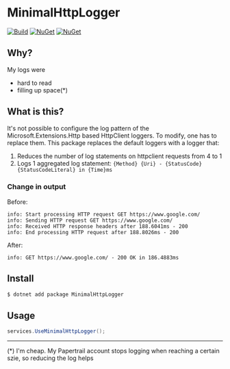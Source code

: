 # MinimalHttpLogger

[![Build](https://github.com/johnkors/MinimalHttpLogger/workflows/CI/badge.svg)](https://github.com/johnkors/MinimalHttpLogger/actions)
[![NuGet](https://img.shields.io/nuget/v/MinimalHttpLogger.svg)](https://www.nuget.org/packages/MinimalHttpLogger/)
[![NuGet](https://img.shields.io/nuget/dt/MinimalHttpLogger.svg)](https://www.nuget.org/packages/MinimalHttpLogger/)

## Why?

My logs were

* hard to read
* filling up space(*)

## What is this?

It's not possible to configure the log pattern of the Microsoft.Extensions.Http based HttpClient loggers. To modify, one
has to replace them. This package replaces the default loggers with a logger that:

1. Reduces the number of log statements on httpclient requests from 4 to 1
2. Logs 1 aggregated log statement: `{Method} {Uri} - {StatusCode} {StatusCodeLiteral} in {Time}ms`

### Change in output

Before:

```log
info: Start processing HTTP request GET https://www.google.com/
info: Sending HTTP request GET https://www.google.com/
info: Received HTTP response headers after 188.6041ms - 200
info: End processing HTTP request after 188.8026ms - 200
```

After:

```log
info: GET https://www.google.com/ - 200 OK in 186.4883ms
```

## Install

```sh
$ dotnet add package MinimalHttpLogger
```

## Usage

```csharp
services.UseMinimalHttpLogger();
```

---

(*) I'm cheap. My Papertrail account stops logging when reaching a certain szie, so reducing the log helps
